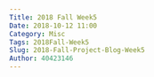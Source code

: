 ```yaml
---
Title: 2018 Fall Week5
Date: 2018-10-12 11:00
Category: Misc
Tags: 2018Fall-Week5
Slug: 2018-Fall-Project-Blog-Week5
Author: 40423146
---
```



<!-- PELICAN_END_SUMMARY -->